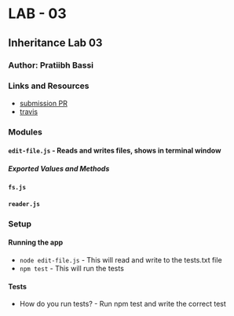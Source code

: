 # LAB - 03

## Inheritance Lab 03

### Author: Pratiibh Bassi

### Links and Resources
* [submission PR](https://github.com/pratiibh-401-advanced-javascript/lab-03/pull/1)
* [travis](https://www.travis-ci.com/pratiibh-401-advanced-javascript/lab-03)

### Modules
#### `edit-file.js` - Reads and writes files, shows in terminal window
##### Exported Values and Methods
#### `fs.js`
#### `reader.js`

### Setup

#### Running the app
* `node edit-file.js` - This will read and write to the tests.txt file
* `npm test` - This will run the tests
  
#### Tests
* How do you run tests? - Run npm test and write the correct test



